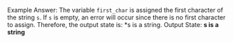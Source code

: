 Example Answer:
The variable `first_char` is assigned the first character of the string `s`. If `s` is empty, an error will occur since there is no first character to assign. Therefore, the output state is: *s is a string.
Output State: **s is a string**
